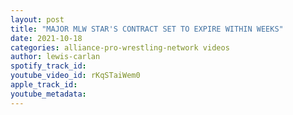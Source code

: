 ```yaml
---
layout: post
title: "MAJOR MLW STAR'S CONTRACT SET TO EXPIRE WITHIN WEEKS"
date: 2021-10-18
categories: alliance-pro-wrestling-network videos
author: lewis-carlan
spotify_track_id: 
youtube_video_id: rKqSTaiWem0
apple_track_id: 
youtube_metadata: 
---
```


